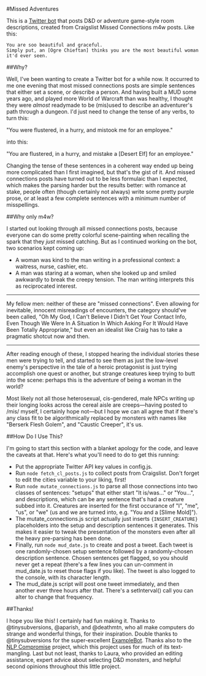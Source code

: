 #Missed Adventures

This is a [Twitter bot](https://twitter.com/MssdAdvntrs) that posts D&D or adventure game-style room descriptions, created from Craigslist Missed Connections m4w posts. Like this:

```
You are soo beautiful and graceful.
Simply put, an [Ogre Chieftan] thinks you are the most beautiful woman it'd ever seen.
```

##Why?

Well, I've been wanting to create a Twitter bot for a while now. It occurred to me one evening that most missed connections posts are simple sentences that either set a scene, or describe a person. And having built a MUD some years ago, and played more World of Warcraft than was healthy, I thought they were *almost* readymade to be (mis)used to describe an adventurer's path through a dungeon. I'd just need to change the tense of any verbs, to turn this:

"You were flustered, in a hurry, and mistook me for an employee."

into this:

"You are flustered, in a hurry, and mistake a [Desert Elf] for an employee."

Changing the tense of these sentences in a coherent way ended up being more complicated than I first imagined, but that's the gist of it. And missed connections posts have turned out to be less formulaic than I expected, which makes the parsing harder but the results better: with romance at stake, people often (though certainly not always) write some pretty purple prose, or at least a few complete sentences with a minimum number of misspellings.

##Why only m4w?

I started out looking through all missed connections posts, because everyone can do some pretty colorful scene-painting when recalling the spark that they *just* missed catching. But as I continued working on the bot, two scenarios kept coming up:

* A woman was kind to the man writing in a professional context: a waitress, nurse, cashier, etc.
* A man was staring at a woman, when she looked up and smiled awkwardly to break the creepy tension. The man writing interprets this as reciprocated interest.

***
My fellow men: neither of these are "missed connections". Even allowing for inevitable, innocent misreadings of encounters, the category should've been called, "Oh My God, I Can't Believe I Didn't Get Your Contact Info, Even Though We Were In A Situation In Which Asking For It Would Have Been Totally Appropriate," but even an idealist like Craig has to take a pragmatic shotcut now and then. 
****

After reading enough of these, I stopped hearing the individual stories these men were trying to tell, and started to see them as just the low-level enemy's perspective in the tale of a heroic protagonist is just trying accomplish one quest or another, but strange creatures keep trying to butt into the scene: perhaps this is the adventure of being a woman in the world?

Most likely not all those heterosexual, cis-gendered, male NPCs writing up their longing looks across the cereal aisle are creeps—having posted to /mis/ myself, I certainly hope not—but I hope we can all agree that if there's any class fit to be algorithmically replaced by monsters with names like "Berserk Flesh Golem", and "Caustic Creeper", it's us.

##How Do I Use This?

I'm going to start this section with a blanket apology for the code, and leave the caveats at that. Here's what you'll need to do to get this running:

* Put the appropriate Twitter API key values in config.js.
* Run `node fetch_cl_posts.js` to collect posts from Craigslist. Don't forget to edit the cities variable to your liking, first!
* Run `node mutate_connections.js` to parse all those connections into two classes of sentences: "setups" that either start "It is/was..." or "You...", and descriptions, which can be any sentence that's had a creature subbed into it. Creatures are inserted for the first occurance of "I", "me", "us", or "we" (us and we are turned into, e.g. "You and a [Slime Mold]").
* The mutate_connections.js script actually just inserts `{INSERT_CREATURE}` placeholders into the setup and description sentences it generates. This makes it easier to tweak the presentation of the monsters even after all the heavy pre-parsing has been done.
* Finally, run `node mud_date.js` to create and post a tweet. Each tweet is one randomly-chosen setup sentence followed by a randomly-chosen description sentence. Chosen sentences get flagged, so you should never get a repeat (there's a few lines you can un-comment in mud_date.js to reset those flags if you like). The tweet is also logged to the console, with its character length.
* The mud_date.js script will post one tweet immediately, and then another ever three hours after that. There's a setInterval() call you can alter to change that frequency.

##Thanks!

I hope you like this! I certainly had fun making it. Thanks to @tinysubversions, @aparish, and @deathmtn, who all make computers do strange and wonderful things, for their inspiration. Double thanks to @tinysubversions for the super-excellent [ExampleBot](https://github.com/dariusk/examplebot/). Thanks also to the [NLP Compromise](https://github.com/spencermountain/nlp_compromise) project, which this project uses for much of its text-mangling. Last but not least, thanks to Laura, who provided an editing assistance, expert advice about selecting D&D monsters, and helpful second opinions throughout this little project.